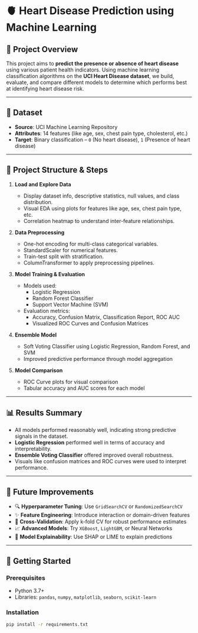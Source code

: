 # 🫀 Heart Disease Prediction using Machine Learning

## 📌 Project Overview

This project aims to **predict the presence or absence of heart disease** using various patient health indicators. Using machine learning classification algorithms on the **UCI Heart Disease dataset**, we build, evaluate, and compare different models to determine which performs best at identifying heart disease risk.

---

## 📂 Dataset

- **Source**: UCI Machine Learning Repository  
- **Attributes**: 14 features (like age, sex, chest pain type, cholesterol, etc.)  
- **Target**: Binary classification – `0` (No heart disease), `1` (Presence of heart disease)

---

## 🔧 Project Structure & Steps

1. **Load and Explore Data**
   - Display dataset info, descriptive statistics, null values, and class distribution.
   - Visual EDA using plots for features like age, sex, chest pain type, etc.
   - Correlation heatmap to understand inter-feature relationships.

2. **Data Preprocessing**
   - One-hot encoding for multi-class categorical variables.
   - StandardScaler for numerical features.
   - Train-test split with stratification.
   - ColumnTransformer to apply preprocessing pipelines.

3. **Model Training & Evaluation**
   - Models used:
     - Logistic Regression
     - Random Forest Classifier
     - Support Vector Machine (SVM)
   - Evaluation metrics:
     - Accuracy, Confusion Matrix, Classification Report, ROC AUC
     - Visualized ROC Curves and Confusion Matrices

4. **Ensemble Model**
   - Soft Voting Classifier using Logistic Regression, Random Forest, and SVM
   - Improved predictive performance through model aggregation

5. **Model Comparison**
   - ROC Curve plots for visual comparison
   - Tabular accuracy and AUC scores for each model

---

## 📊 Results Summary

- All models performed reasonably well, indicating strong predictive signals in the dataset.
- **Logistic Regression** performed well in terms of accuracy and interpretability.
- **Ensemble Voting Classifier** offered improved overall robustness.
- Visuals like confusion matrices and ROC curves were used to interpret performance.

---

## 🧠 Future Improvements

- 🔍 **Hyperparameter Tuning**: Use `GridSearchCV` or `RandomizedSearchCV`  
- ✨ **Feature Engineering**: Introduce interaction or domain-driven features  
- 🧪 **Cross-Validation**: Apply k-fold CV for robust performance estimates  
- 📈 **Advanced Models**: Try `XGBoost`, `LightGBM`, or Neural Networks  
- 🧐 **Model Explainability**: Use SHAP or LIME to explain predictions

---

## 🚀 Getting Started

### Prerequisites
- Python 3.7+
- Libraries: `pandas`, `numpy`, `matplotlib`, `seaborn`, `scikit-learn`

### Installation
```bash
pip install -r requirements.txt
